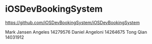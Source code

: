 # iOSDevBookingSystem

https://github.com/iOSDevBookingSystem/iOSDevBookingSystem

Mark Jansen Angeles 14279576
Daniel Angeloni 14264675
Tong Qian 14031912
